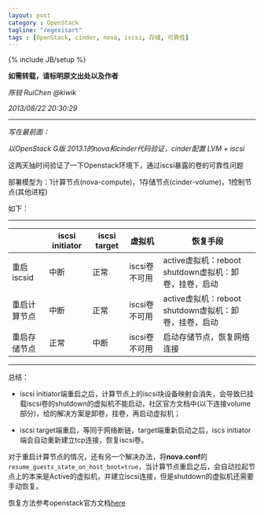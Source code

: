```yaml
---
layout: post
category : OpenStack
tagline: "regexisart"
tags : [OpenStack, cinder, nova, iscsi, 存储, 可靠性]
---
```

{% include JB/setup %}

**如需转载，请标明原文出处以及作者**

*陈锐 RuiChen @kiwik*

*2013/08/22 20:30:29*

----------

*写在最前面：*

*以OpenStack G版 2013.1的nova和cinder代码验证，cinder配置 LVM + iscsi*

这两天抽时间验证了一下Openstack环境下，通过iscsi暴露的卷的可靠性问题

部署模型为：1计算节点(nova-compute)，1存储节点(cinder-volume)，1控制节点(其他进程)

如下：

----------

|              | iscsi initiator | iscsi target | 虚拟机   | 恢复手段                                              |
|--------------|----------------------|-------------------|---------------|-------------------------------------------------------|
| 重启iscsid   | 中断                 | 正常              | iscsi卷不可用 | active虚拟机：reboot shutdown虚拟机：卸卷，挂卷，启动 |
| 重启计算节点 | 中断                 | 正常              | iscsi卷不可用 | active虚拟机：reboot shutdown虚拟机：卸卷，挂卷，启动 |
| 重启存储节点 | 正常                 | 中断              | iscsi卷不可用 | 启动存储节点，恢复网络连接                            |

----------

总结：

- iscsi initiator端重启之后，计算节点上的iscsi块设备映射会消失，会导致已挂载iscsi卷的shutdown的虚拟机不能启动，社区官方文档中(以下连接volume部分)，给的解决方案是卸卷，挂卷，再启动虚拟机；

- iscsi target端重启，等同于网络断链，target端重新启动之后，iscs initiator端会自动重新建立tcp连接，恢复iscsi卷。

对于重启计算节点的情况，还有另一个解决办法，将**nova.conf**的`resume_guests_state_on_host_boot=true`，当计算节点重启之后，会自动拉起节点上的本来是Active的虚拟机，并建立iscsi连接，但是shutdown的虚拟机还需要手动恢复。

恢复方法参考openstack官方文档[here](http://docs.openstack.org/trunk/openstack-ops/content/maintenance.html)

